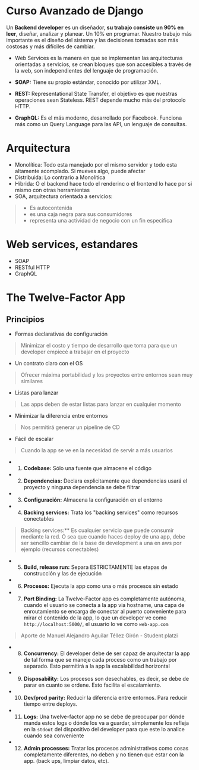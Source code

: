 # Curso Avanzado de Django 

Un **Backend developer** es un diseñador, **su trabajo consiste un 90% en leer**, diseñar, analizar y planear. Un 10% en programar.
Nuestro trabajo más importante es el diseño del sistema y las decisiones tomadas son más costosas y más difíciles de cambiar.

- Web Services es la manera en que se implementan las arquitecturas orientadas a servicios, se crean bloques que son accesibles a través de la web, son independientes del lenguaje de programación.

- **SOAP:** Tiene su propio estándar, conocido por utilizar XML.
- **REST:** Representational State Transfer, el objetivo es que nuestras operaciones sean Stateless. REST depende mucho más del protocolo HTTP.
- **GraphQL:** Es el más moderno, desarrollado por Facebook. Funciona más como un Query Language para las API, un lenguaje de consultas.

# Arquitectura

- Monolítica: Todo esta manejado por el mismo servidor y todo esta altamente acomplado. Si mueves algo, puede afectar
- Distribuida: Lo contrario a Monolítica
- Híbrida: O el backend hace todo el renderinc o el frontend lo hace por si mismo con otras herramientas
- SOA, arquitectura orientada a servicios:
> - Es autocontenida
> - es una caja negra para sus consumidores
> - representa una actividad de negocio con un fin especifica

# Web services, estandares
- SOAP 
- RESTful HTTP
- GraphQL

# The Twelve-Factor App

## Principios

- Formas declarativas de configuración 
> Minimizar el costo y tiempo de desarrollo que toma para que un developer empiecé a trabajar en el proyecto
- Un contrato claro con el OS
> Ofrecer máxima portabilidad y los proyectos entre entornos sean muy similares 
- Listas para lanzar
> Las apps deben de estar listas para lanzar en cualquier momento
- Minimizar la diferencia entre entornos
> Nos permitirá generar un pipeline de CD
- Fácil de escalar
> Cuando la app se ve en la necesidad de servir a más usuarios

- 1. **Codebase:** Sólo una fuente que almacene el código
- 2. **Dependencias:** Declara explicitamente que dependencias usará el proyecto y ninguna dependencia se debe filtrar
- 3. **Configuración:** Almacena la configuración en el entorno 
- 4. **Backing services:** Trata los "backing services" como recursos conectables
> Backing services:** Es cualquier servicio que puede consumir mediante la red. O sea que cuando haces deploy de una app, debe ser sencillo cambiar de la base de development a una en aws por ejemplo (recursos conectables)
- 5. **Build, release run:** Separa ESTRICTAMENTE las etapas de construcción y las de ejecución 
- 6. **Procesos:** Ejecuta la app como una o más procesos sin estado 
- 7. **Port Binding:** La Twelve-Factor app es completamente autónoma, cuando el usuario se conecta a la app via hostname, una capa de enroutamiento se encarga de conectar al puerto conveniente para mirar el contenido de la app, lo que un developer ve como `http://localhost:5000/`, el usuario lo ve como `web-app.com`
> Aporte de Manuel Alejandro Aguilar Téllez Girón - Student platzi 
- 8. **Concurrency:** El developer debe de ser capaz de arquitectar la app de tal forma que se maneje cada proceso como un trabajo por separado. Esto permitirá a la app la escalabilidad horizontal
- 9. **Disposability:** Los procesos son desechables, es decir, se debe de parar en cuanto se ordene. Esto facilita el escalamiento.
- 10. **Dev/prod parity:** Reducir la diferencia entre entornos. Para reducir tiempo entre deploys. 
- 11. **Logs:** Una twelve-factor app no se debe de preocupar por dónde manda estos logs o dónde los va a guardar, simplemente los refleja en la `stdout` del 
dispositivo del developer para que este lo analice cuando sea conveniente
- 12. **Admin processes:** Tratar los procesos administrativos como cosas completamente diferentes, no deben y no tienen que estar con la app. (back ups, limpiar datos, etc).
